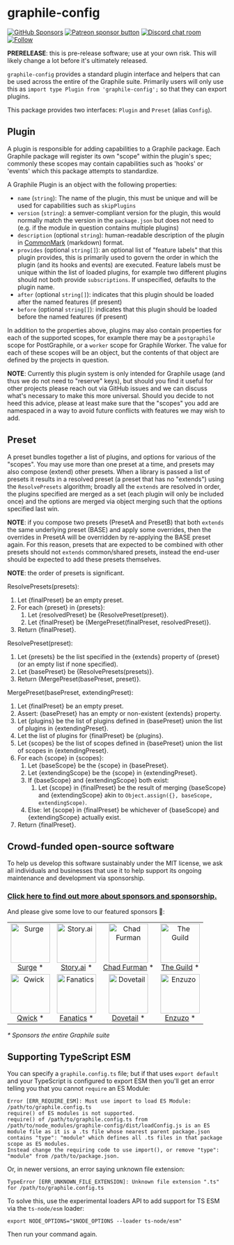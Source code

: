 # graphile-config

[![GitHub Sponsors](https://img.shields.io/github/sponsors/benjie?color=ff69b4&label=github%20sponsors)](https://github.com/sponsors/benjie)
[![Patreon sponsor button](https://img.shields.io/badge/sponsor-via%20Patreon-orange.svg)](https://patreon.com/benjie)
[![Discord chat room](https://img.shields.io/discord/489127045289476126.svg)](http://discord.gg/graphile)
[![Follow](https://img.shields.io/badge/twitter-@GraphileHQ-blue.svg)](https://twitter.com/GraphileHQ)

**PRERELEASE**: this is pre-release software; use at your own risk. This will
likely change a lot before it's ultimately released.

`graphile-config` provides a standard plugin interface and helpers that can be
used across the entire of the Graphile suite. Primarily users will only use this
as `import type Plugin from 'graphile-config';` so that they can export plugins.

This package provides two interfaces: `Plugin` and `Preset` (alias `Config`).

## Plugin

A plugin is responsible for adding capabilities to a Graphile package. Each
Graphile package will register its own "scope" within the plugin's spec;
commonly these scopes may contain capabilities such as 'hooks' or 'events' which
this package attempts to standardize.

A Graphile Plugin is an object with the following properties:

- `name` (`string`): The name of the plugin, this must be unique and will be
  used for capabilities such as `skipPlugins`
- `version` (`string`): a semver-compliant version for the plugin, this would
  normally match the version in the `package.json` but does not need to (e.g. if
  the module in question contains multiple plugins)
- `description` (optional `string`): human-readable description of the plugin in
  [CommonMark](https://commonmark.org/) (markdown) format.
- `provides` (optional `string[]`): an optional list of "feature labels" that
  this plugin provides, this is primarily used to govern the order in which the
  plugin (and its hooks and events) are executed. Feature labels must be unique
  within the list of loaded plugins, for example two different plugins should
  not both provide `subscriptions`. If unspecified, defaults to the plugin name.
- `after` (optional `string[]`): indicates that this plugin should be loaded
  after the named features (if present)
- `before` (optional `string[]`): indicates that this plugin should be loaded
  before the named features (if present)

In addition to the properties above, plugins may also contain properties for
each of the supported scopes, for example there may be a `postgraphile` scope
for PostGraphile, or a `worker` scope for Graphile Worker. The value for each of
these scopes will be an object, but the contents of that object are defined by
the projects in question.

**NOTE**: Currently this plugin system is only intended for Graphile usage (and
thus we do not need to "reserve" keys), but should you find it useful for other
projects please reach out via GitHub issues and we can discuss what's necessary
to make this more universal. Should you decide to not heed this advice, please
at least make sure that the "scopes" you add are namespaced in a way to avoid
future conflicts with features we may wish to add.

## Preset

A preset bundles together a list of plugins, and options for various of the
"scopes". You may use more than one preset at a time, and presets may also
compose (extend) other presets. When a library is passed a list of presets it
results in a resolved preset (a preset that has no "extends") using the
`ResolvePresets` algorithm; broadly all the `extends` are resolved in order, the
plugins specified are merged as a set (each plugin will only be included once)
and the options are merged via object merging such that the options specified
last win.

**NOTE**: if you compose two presets (PresetA and PresetB) that both `extends`
the same underlying preset (BASE) and apply some overrides, then the overrides
in PresetA will be overridden by re-applying the BASE preset again. For this
reason, presets that are expected to be combined with other presets should not
`extends` common/shared presets, instead the end-user should be expected to add
these presets themselves.

**NOTE**: the order of presets is significant.

ResolvePresets(presets):

1. Let {finalPreset} be an empty preset.
1. For each {preset} in {presets}:
   1. Let {resolvedPreset} be {ResolvePreset(preset)}.
   1. Let {finalPreset} be {MergePreset(finalPreset, resolvedPreset)}.
1. Return {finalPreset}.

ResolvePreset(preset):

1. Let {presets} be the list specified in the {extends} property of {preset} (or
   an empty list if none specified).
1. Let {basePreset} be {ResolvePresets(presets)}.
1. Return {MergePreset(basePreset, preset)}.

MergePreset(basePreset, extendingPreset):

1. Let {finalPreset} be an empty preset.
1. Assert: {basePreset} has an empty or non-existent {extends} property.
1. Let {plugins} be the list of plugins defined in {basePreset} union the list
   of plugins in {extendingPreset}.
1. Let the list of plugins for {finalPreset} be {plugins}.
1. Let {scopes} be the list of scopes defined in {basePreset} union the list of
   scopes in {extendingPreset}.
1. For each {scope} in {scopes}:
   1. Let {baseScope} be the {scope} in {basePreset}.
   1. Let {extendingScope} be the {scope} in {extendingPreset}.
   1. If {baseScope} and {extendingScope} both exist:
      1. Let {scope} in {finalPreset} be the result of merging {baseScope} and
         {extendingScope} akin to
         `Object.assign({}, baseScope, extendingScope)`.
   1. Else: let {scope} in {finalPreset} be whichever of {baseScope} and
      {extendingScope} actually exist.
1. Return {finalPreset}.

<!-- SPONSORS_BEGIN -->

## Crowd-funded open-source software

To help us develop this software sustainably under the MIT license, we ask all
individuals and businesses that use it to help support its ongoing maintenance
and development via sponsorship.

### [Click here to find out more about sponsors and sponsorship.](https://www.graphile.org/sponsor/)

And please give some love to our featured sponsors 🤩:

<table><tr>
<td align="center"><a href="https://surge.io/"><img src="https://graphile.org/images/sponsors/surge.png" width="90" height="90" alt="Surge" /><br />Surge</a> *</td>
<td align="center"><a href="https://storyscript.com/?utm_source=postgraphile"><img src="https://graphile.org/images/sponsors/storyscript.png" width="90" height="90" alt="Story.ai" /><br />Story.ai</a> *</td>
<td align="center"><a href="http://chads.website"><img src="https://graphile.org/images/sponsors/chadf.png" width="90" height="90" alt="Chad Furman" /><br />Chad Furman</a> *</td>
<td align="center"><a href="https://www.the-guild.dev/"><img src="https://graphile.org/images/sponsors/theguild.png" width="90" height="90" alt="The Guild" /><br />The Guild</a> *</td>
</tr><tr>
<td align="center"><a href="https://qwick.com/"><img src="https://graphile.org/images/sponsors/qwick.png" width="90" height="90" alt="Qwick" /><br />Qwick</a> *</td>
<td align="center"><a href="https://www.fanatics.com/"><img src="https://graphile.org/images/sponsors/fanatics.png" width="90" height="90" alt="Fanatics" /><br />Fanatics</a> *</td>
<td align="center"><a href="https://dovetailapp.com/"><img src="https://graphile.org/images/sponsors/dovetail.png" width="90" height="90" alt="Dovetail" /><br />Dovetail</a> *</td>
<td align="center"><a href="https://www.enzuzo.com/"><img src="https://graphile.org/images/sponsors/enzuzo.png" width="90" height="90" alt="Enzuzo" /><br />Enzuzo</a> *</td>
</tr></table>

<em>\* Sponsors the entire Graphile suite</em>

<!-- SPONSORS_END -->

## Supporting TypeScript ESM

You can specify a `graphile.config.ts` file; but if that uses `export default`
and your TypeScript is configured to export ESM then you'll get an error telling
you that you cannot `require` an ES Module:

```
Error [ERR_REQUIRE_ESM]: Must use import to load ES Module: /path/to/graphile.config.ts
require() of ES modules is not supported.
require() of /path/to/graphile.config.ts from /path/to/node_modules/graphile-config/dist/loadConfig.js is an ES module file as it is a .ts file whose nearest parent package.json contains "type": "module" which defines all .ts files in that package scope as ES modules.
Instead change the requiring code to use import(), or remove "type": "module" from /path/to/package.json.
```

Or, in newer versions, an error saying unknown file extension:

```
TypeError [ERR_UNKNOWN_FILE_EXTENSION]: Unknown file extension ".ts" for /path/to/graphile.config.ts
```

To solve this, use the experimental loaders API to add support for TS ESM via
the `ts-node/esm` loader:

```
export NODE_OPTIONS="$NODE_OPTIONS --loader ts-node/esm"
```

Then run your command again.
